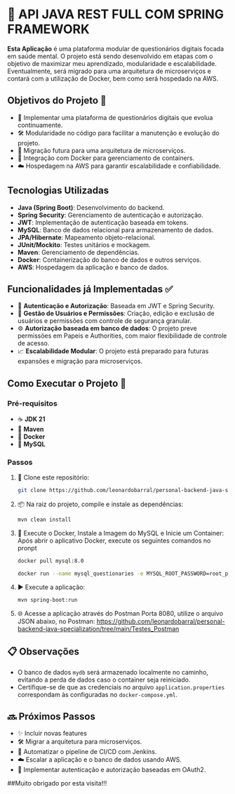 # 🌟 API JAVA REST FULL COM SPRING FRAMEWORK

**Esta Aplicação** é uma plataforma modular de questionários digitais focada em saúde mental. O projeto está sendo desenvolvido em etapas com o objetivo de maximizar meu aprendizado, modularidade e escalabilidade. Eventualmente, será migrado para uma arquitetura de microserviços e contará com a utilização de Docker, bem como será hospedado na AWS.

## Objetivos do Projeto 🎯

- 📝 Implementar uma plataforma de questionários digitais que evolua continuamente.
- 🛠️ Modularidade no código para facilitar a manutenção e evolução do projeto.
- 🔄 Migração futura para uma arquitetura de microserviços.
- 🐳 Integração com Docker para gerenciamento de containers.
- ☁️ Hospedagem na AWS para garantir escalabilidade e confiabilidade.

## Tecnologias Utilizadas 

- **Java (Spring Boot)**: Desenvolvimento do backend.
- **Spring Security**: Gerenciamento de autenticação e autorização.
- **JWT**: Implementação de autenticação baseada em tokens.
- **MySQL**: Banco de dados relacional para armazenamento de dados.
- **JPA/Hibernate**: Mapeamento objeto-relacional.
- **JUnit/Mockito**: Testes unitários e mockagem.
- **Maven**: Gerenciamento de dependências.
- **Docker**: Containerização do banco de dados e outros serviços.
- **AWS**: Hospedagem da aplicação e banco de dados.


## Funcionalidades já Implementadas ✅

- 🔐 **Autenticação e Autorização**: Baseada em JWT e Spring Security.
- 👥 **Gestão de Usuários e Permissões**: Criação, edição e exclusão de usuários e permissões com controle de segurança granular.
- ⚙️ **Autorização baseada em banco de dados**: O projeto preve permissões em Papeis e Authorities, com maior flexibilidade de controle de acesso.
- 📈 **Escalabilidade Modular**: O projeto está preparado para futuras expansões e migração para microserviços.

## Como Executar o Projeto 🚀

### Pré-requisitos

- ☕ **JDK 21**
- 🐘 **Maven**
- 🐳 **Docker**
- 💾 **MySQL**

### Passos

1. 📂 Clone este repositório:
   ```bash
   git clone https://github.com/leonardobarral/personal-backend-java-specialization.git
   ```
   
2. 📦 Na raiz do projeto, compile e instale as dependências:
   ```bash
   mvn clean install
   ```

3. 🐳 Execute o Docker, Instale a Imagem do MySQL e Inicie um Container:
    Após abrir o aplicativo Docker, execute os seguintes comandos no pronpt
    ```bash
    docker pull mysql:8.0
    ```
    ```bash
    docker run --name mysql_questionaries -e MYSQL_ROOT_PASSWORD=root_password -e MYSQL_DATABASE=mydb -p 3306:3306 -d mysql:8.0
    ```
5. ▶️ Execute a aplicação:
   ```bash
   mvn spring-boot:run
   ```
6. 🌐 Acesse a aplicação através do Postman Porta 8080, utilize o arquivo JSON abaixo, no Postman:
https://github.com/leonardobarral/personal-backend-java-specialization/tree/main/Testes_Postman

## 📋 Observações

- O banco de dados `mydb` será armazenado localmente no caminho, evitando a perda de dados caso o container seja reiniciado.
- Certifique-se de que as credenciais no arquivo `application.properties` correspondam às configuradas no `docker-compose.yml`.

## 🔜 Próximos Passos

- ✨ Incluir novas features
- 🛠️ Migrar a arquitetura para microserviços.
- 🔄 Automatizar o pipeline de CI/CD com Jenkins.
- ☁️ Escalar a aplicação e o banco de dados usando AWS.
- 🔐 Implementar autenticação e autorização baseadas em OAuth2.


##Muito obrigado por esta visita!!!

    
